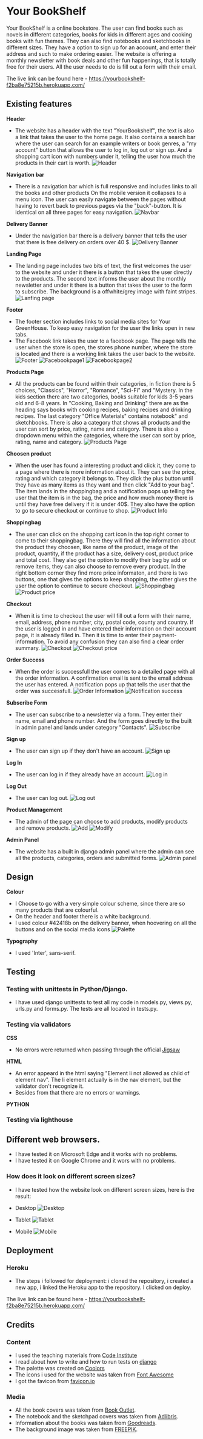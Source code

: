 # Your BookShelf
Your BookShelf is a online bookstore. The user can find books such as novels in different categories, books for kids in different ages and cooking books with fun themes.
They can also find notebooks and sketchbooks in different sizes. They have a option to sign up for an account, and enter their address and such to make ordering easier.
The website is offering a monthly newsletter with book deals and other fun happenings, that is totally free for their users. All the user needs to do is fill out a form with their email.

The live link can be found here - <https://yourbookshelf-f2ba8e75215b.herokuapp.com/>

## Existing features

__Header__
- The website has a header with the text "YourBookshelf", the text is also a link that takes the user to the home page. It also contains a search bar where the user can search for an example writers or book genres, a "my account" button that allows the user to log in, log out or sign up. And a shopping cart icon with numbers under it, telling the user how much the products in their cart is worth.
![Header](https://github.com/juliachelsie/YourBookshelf/blob/main/media/header.PNG)

__Navigation bar__
- There is a navigation bar which is full responsive and includes links to all the books and other products
On the mobile version it collapses to a menu icon. The user can easily navigate between the pages without having to revert back to previous pages via the "back"-button.
It is identical on all three pages for easy navigation.
![Navbar](https://github.com/juliachelsie/YourBookshelf/blob/main/media/navbar.PNG)

__Delivery Banner__
- Under the navigation bar there is a delivery banner that tells the user that there is free delivery on orders over 40 $.
![Delivery Banner](https://github.com/juliachelsie/YourBookshelf/blob/main/media/deliverybanner.PNG)

__Landing Page__
- The landing page includes two bits of text, the first welcomes the user to the website and under it there is a button that takes the user directly to the products. The second text informs the user about the monthly newsletter and under it there is a button that takes the user to the form to subscribe. The background is a offwhite/grey image with faint stripes.
![Lanfing page](https://github.com/juliachelsie/YourBookshelf/blob/main/media/landingpage.PNG)

__Footer__
- The footer section includes links to social media sites for Your GreenHouse. To keep easy navigation for the user the links open in new tabs.
- The Facebook link takes the user to a facebook page. The page tells the user when the store is open, the stores phone number, where the store is located and there is a working link takes the user back to the website.
![Footer](https://github.com/juliachelsie/YourBookshelf/blob/main/media/footer.PNG)
![Facebookpage1](https://github.com/juliachelsie/YourBookshelf/blob/main/media/fb1.PNG)
![Facebookpage2](https://github.com/juliachelsie/YourBookshelf/blob/main/media/fb2.PNG)

__Products Page__
- All the products can be found within their categories, in fiction there is 5 choices, "Classics", "Horror", "Romance", "Sci-Fi" and "Mystery. In the kids section there are two categories, books suitable for kids 3-5 years old and 6-8 years. In "Cooking, Baking and Drinking" there are as the heading says books with cooking recipes, baking recipes and drinking recipes. The last category "Office Materials" contains notebook" and sketchbooks. There is also a category that shows all products and the user can sort by price, rating, name and category. There is also a dropdown menu within the categories, where the user can sort by price, rating, name and category.
![Products Page](https://github.com/juliachelsie/YourBookshelf/blob/main/media/products.PNG)

__Choosen product__
- When the user has found a interesting product and click it, they come to a page where there is more information about it. They can see the price, rating and which category it belongs to. They click the plus button until they have as many items as they want and then click "Add to your bag". The item lands in the shoppingbag and a notification pops up telling the user that the item is in the bag, the price and how much money there is until they have free delivery if it is under 40$. They also have the option to go to secure checkout or continue to shop.
![Product Info](https://github.com/juliachelsie/YourBookshelf/blob/main/media/producinfo.PNG)

__Shoppingbag__
- The user can click on the shopping cart icon in the top right corner to come to their shoppingbag. There they will find all the information about the product they choosen, like name of the product, image of the product, quantity, if the product has a size, delivery cost, product price and total cost. They also get the option to modify their bag by add or remove items, they can also choose to remove every product. In the right bottom corner they find more price informaton, and there is two buttons, one that gives the options to keep shopping, the other gives the user the option to continue to secure checkout. 
![Shoppingbag](https://github.com/juliachelsie/YourBookshelf/blob/main/media/shoppingbag.PNG)
![Product price](https://github.com/juliachelsie/YourBookshelf/blob/main/media/shoppingbag%20details.PNG)

__Checkout__
- When it is time to checkout the user will fill out a form with their name, email, address, phone number, city, postal code, county and country. If the user is logged in and have entered their information on their account page, it is already filled in. Then it is time to enter their payment-information. To avoid any confusion they can also find a clear order summary.
![Checkout](https://github.com/juliachelsie/YourBookshelf/blob/main/media/checkout.PNG)
![Checkout price](https://github.com/juliachelsie/YourBookshelf/blob/main/media/checkout%20payment.PNG)

__Order Success__
- When the order is successfull the user comes to a detailed page with all the order information. A confirmation email is sent to the email address the user has entered. A notification pops up that tells the user that the order was successfull. 
![Order Information](https://github.com/juliachelsie/YourBookshelf/blob/main/media/thank%20you.PNG)
![Notification success](https://github.com/juliachelsie/YourBookshelf/blob/main/media/order%20success.PNG)

__Subscribe Form__
- The user can subscribe to a newsletter via a form. They enter their name, email and phone number. And the form goes directly to the built in admin panel and lands under category "Contacts".
![Subscribe](https://github.com/juliachelsie/YourBookshelf/blob/main/media/subscribe.PNG)

__Sign up__
- The user can sign up if they don't have an account.
![Sign up](https://github.com/juliachelsie/YourBookshelf/blob/main/media/signup.PNG)

__Log In__
- The user can log in if they already have an account.
![Log in](https://github.com/juliachelsie/YourBookshelf/blob/main/media/login.PNG)

__Log Out__
- The user can log out.
![Log out](https://github.com/juliachelsie/YourBookshelf/blob/main/media/logout.PNG)

__Product Management__
- The admin of the page can choose to add products, modify products and remove products.
![Add](https://github.com/juliachelsie/YourBookshelf/blob/main/media/product%20management.PNGA)
![Modify](https://github.com/juliachelsie/YourBookshelf/blob/main/media/modifyproductadmin.PNG)

__Admin Panel__
- The website has a built in django admin panel where the admin can see all the products, categories, orders and submitted forms.
![Admin panel](https://github.com/juliachelsie/YourBookshelf/blob/main/media/admin%20panel.PNG)

## Design

**Colour**
- I Choose to go with a very simple colour scheme, since there are so many products that are colourful.
- On the header and footer there is a white background.
- I used colour #42418b on the delivery banner, when hoovering on all the buttons and on the social media icons
![Palette](https://github.com/juliachelsie/YourBookshelf/blob/main/media/palette.PNG)


**Typography**
- I used 'Inter', sans-serif.

## Testing

### Testing with unittests in Python/Django.

- I have used django unittests to test all my code in models.py, views.py, urls.py and forms.py. The tests are all located in tests.py.

### Testing via validators

**CSS**
- No errors were returned when passing through the official [Jigsaw](https://jigsaw.w3.org/css-validator/)

**HTML**

- An error appeard in the html saying "Element li not allowed as child of element nav". The li element actually is in the nav element, but the validator don't recognize it.
- Besides from that there are no errors or warnings.

**PYTHON**

### Testing via lighthouse


## Different web browsers.

- I have tested it on Microsoft Edge and it works with no problems.
- I have tested it on Google Chrome and it  wors with no problems.

### How does it look on different screen sizes?

- I have tested how the website look on different screen sizes, here is the result:

- Desktop
![Desktop]()

- Tablet
![Tablet]()

- Mobile
![Mobile]()

## Deployment

### Heroku

- The steps i followed for deployment: i cloned the repository, i created a new app, i linked the Heroku app to the repository. I clicked on deploy.

The live link can be found here - <https://yourbookshelf-f2ba8e75215b.herokuapp.com/>

## Credits

### Content
- I used the teaching materials from [Code Institute](https://codeinstitute.net/se/)
- I read about how to write and how to run tests on [django](https://docs.djangoproject.com/en/5.0/topics/testing/overview/)
- The palette was created on  [Coolors](https://coolors.co/)
- The icons i used for the website was taken from [Font Awesome](https://fontawesome.com/)
- I got the favicon from [favicon.io](https://favicon.io/)

### Media
- All the book covers was taken from [Book Outlet](https://bookoutlet.ca/).
- The notebook and the sketchpad covers was taken from [Adlibris](https://www.adlibris.com/se).
- Information about the books was taken from [Goodreads](https://www.goodreads.com/).
- The background image was taken from [FREEPIK](https://www.freepik.com/).